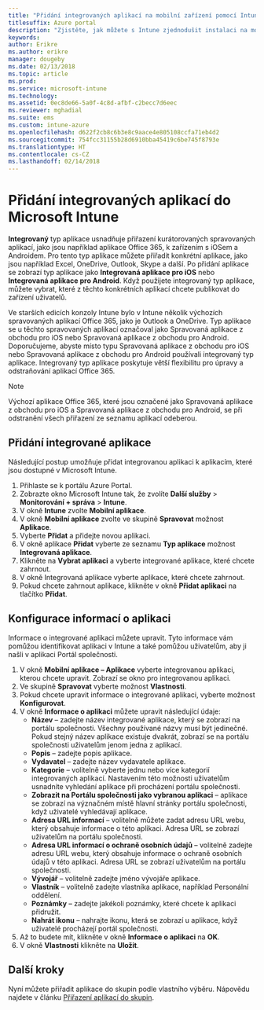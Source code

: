 ```yaml
---
title: "Přidání integrovaných aplikací na mobilní zařízení pomocí Intune"
titlesuffix: Azure portal
description: "Zjistěte, jak můžete s Intune zjednodušit instalaci na mobilní zařízení s integrovanými aplikacemi."
keywords: 
author: Erikre
ms.author: erikre
manager: dougeby
ms.date: 02/13/2018
ms.topic: article
ms.prod: 
ms.service: microsoft-intune
ms.technology: 
ms.assetid: 0ec8de66-5a0f-4c8d-afbf-c2becc7d6eec
ms.reviewer: mghadial
ms.suite: ems
ms.custom: intune-azure
ms.openlocfilehash: d622f2cb8c6b3e8c9aace4e805108ccfa71eb4d2
ms.sourcegitcommit: 754fcc31155b28d6910bba45419c6be745f8793e
ms.translationtype: HT
ms.contentlocale: cs-CZ
ms.lasthandoff: 02/14/2018
---
```

# <a name="how-to-add-built-in-apps-to-microsoft-intune"></a>Přidání integrovaných aplikací do Microsoft Intune

**Integrovaný** typ aplikace usnadňuje přiřazení kurátorovaných spravovaných aplikací, jako jsou například aplikace Office 365, k zařízením s iOSem a Androidem. Pro tento typ aplikace můžete přiřadit konkrétní aplikace, jako jsou například Excel, OneDrive, Outlook, Skype a další. Po přidání aplikace se zobrazí typ aplikace jako **Integrovaná aplikace pro iOS** nebo **Integrovaná aplikace pro Android**. Když použijete integrovaný typ aplikace, můžete vybrat, které z těchto konkrétních aplikací chcete publikovat do zařízení uživatelů.

 Ve starších edicích konzoly Intune bylo v Intune několik výchozích spravovaných aplikací Office 365, jako je Outlook a OneDrive. Typ aplikace se u těchto spravovaných aplikací označoval jako Spravovaná aplikace z obchodu pro iOS nebo Spravovaná aplikace z obchodu pro Android. Doporučujeme, abyste místo typu Spravovaná aplikace z obchodu pro iOS nebo Spravovaná aplikace z obchodu pro Android používali integrovaný typ aplikace. Integrovaný typ aplikace poskytuje větší flexibilitu pro úpravy a odstraňování aplikací Office 365.

>[!NOTE]
>Výchozí aplikace Office 365, které jsou označené jako Spravovaná aplikace z obchodu pro iOS a Spravovaná aplikace z obchodu pro Android, se při odstranění všech přiřazení ze seznamu aplikací odeberou.

## <a name="add-built-in-app"></a>Přidání integrované aplikace

Následující postup umožňuje přidat integrovanou aplikaci k aplikacím, které jsou dostupné v Microsoft Intune.
1.  Přihlaste se k portálu Azure Portal.
2.  Zobrazte okno Microsoft Intune tak, že zvolíte **Další služby** > **Monitorování + správa** > **Intune**.
3.  V okně **Intune** zvolte **Mobilní aplikace**.
4.  V okně **Mobilní aplikace** zvolte ve skupině **Spravovat** možnost **Aplikace**.
5.  Vyberte **Přidat** a přidejte novou aplikaci.
6.  V okně aplikace **Přidat** vyberte ze seznamu **Typ aplikace** možnost **Integrovaná aplikace**.
7.  Klikněte na **Vybrat aplikaci** a vyberte integrované aplikace, které chcete zahrnout.
8.  V okně Integrovaná aplikace vyberte aplikace, které chcete zahrnout.
9.  Pokud chcete zahrnout aplikace, klikněte v okně **Přidat aplikaci** na tlačítko **Přidat**.


## <a name="configure-app-information"></a>Konfigurace informací o aplikaci

Informace o integrované aplikaci můžete upravit. Tyto informace vám pomůžou identifikovat aplikaci v Intune a také pomůžou uživatelům, aby ji našli v aplikaci Portál společnosti.
1.  V okně **Mobilní aplikace – Aplikace** vyberte integrovanou aplikaci, kterou chcete upravit. Zobrazí se okno pro integrovanou aplikaci.
2.  Ve skupině **Spravovat** vyberte možnost **Vlastnosti**.
3.  Pokud chcete upravit informace o integrované aplikaci, vyberte možnost **Konfigurovat**.
4.  V okně **Informace o aplikaci** můžete upravit následující údaje:
    -   **Název** – zadejte název integrované aplikace, který se zobrazí na portálu společnosti. Všechny používané názvy musí být jedinečné. Pokud stejný název aplikace existuje dvakrát, zobrazí se na portálu společnosti uživatelům jenom jedna z aplikací.
    -   **Popis** – zadejte popis aplikace. 
    -   **Vydavatel** – zadejte název vydavatele aplikace.
    -   **Kategorie** – volitelně vyberte jednu nebo více kategorií integrovaných aplikací. Nastavením této možnosti uživatelům usnadníte vyhledání aplikace při procházení portálu společnosti.
    -   **Zobrazit na Portálu společnosti jako vybranou aplikaci** – aplikace se zobrazí na význačném místě hlavní stránky portálu společnosti, když uživatelé vyhledávají aplikace.
    -   **Adresa URL informací** – volitelně můžete zadat adresu URL webu, který obsahuje informace o této aplikaci. Adresa URL se zobrazí uživatelům na portálu společnosti.
    -   **Adresa URL informací o ochraně osobních údajů** – volitelně zadejte adresu URL webu, který obsahuje informace o ochraně osobních údajů v této aplikaci. Adresa URL se zobrazí uživatelům na portálu společnosti.
    -   **Vývojář** – volitelně zadejte jméno vývojáře aplikace.
    -   **Vlastník** – volitelně zadejte vlastníka aplikace, například Personální oddělení.
    -   **Poznámky** – zadejte jakékoli poznámky, které chcete k aplikaci přidružit.
    -   **Nahrát ikonu** – nahrajte ikonu, která se zobrazí u aplikace, když uživatelé procházejí portál společnosti.
3.  Až to budete mít, klikněte v okně **Informace o aplikaci** na **OK**.
4.  V okně **Vlastnosti** klikněte na **Uložit**.

## <a name="next-steps"></a>Další kroky

Nyní můžete přiřadit aplikace do skupin podle vlastního výběru. Nápovědu najdete v článku [Přiřazení aplikací do skupin](apps-deploy.md).
